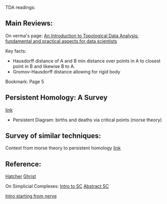 TDA readings:

Main Reviews:
------------

On verma's page:
[An Introduction to Topological Data Analysis: fundamental and practical aspects for data scientists](http://www.cs.columbia.edu/~verma/classes/uml/ref/structure_tda_chazal_michel.pdf)

Key facts: 
- Hausdorff distance of A and B min distance over points in A to
  closest point in B and likewise B to A.
- Gromov-Hausdorff distance allowing for rigid body 

Bookmark: 
Page 5

Persistent Homology: A Survey
--------------------------
[link](https://www.maths.ed.ac.uk/~v1ranick/papers/edelhare.pdf)
- Persistent Diagram: births and deaths via critical points (morse
  theory)

Survey of similar techniques: 
-----------------------------

Context from morse theory to persistent homology
[link](https://arxiv.org/pdf/1609.08227.pdf)

Reference:
---------

[Hatcher](http://pi.math.cornell.edu/~hatcher/AT/AT.pdf)
[Ghrist](https://www.math.upenn.edu/~ghrist/preprints/HAD.pdf)


On Simplicial Complexes:
[Intro to
SC](https://www.math.uci.edu/~mathcircle/materials/MCsimplex.pdf)
[Abstract SC](https://pdfs.semanticscholar.org/5243/f42d97f3487a3484d8e56680ceee7a36c081.pdf)

[Intro starting from nerve](http://web.cse.ohio-state.edu/~wang.1016/courses/788/Lecs/lec6-marc.pdf)
